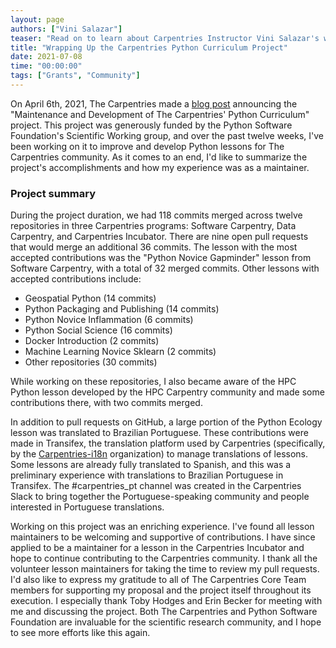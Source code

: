 ```yaml
---
layout: page
authors: ["Vini Salazar"]
teaser: "Read on to learn about Carpentries Instructor Vini Salazar's work and accomplishments with regard to the Carpentries Python Curriculum"
title: "Wrapping Up the Carpentries Python Curriculum Project"
date: 2021-07-08
time: "00:00:00"
tags: ["Grants", "Community"]
---
```


On April 6th, 2021, The Carpentries made a [blog
post](https://carpentries.org/blog/2021/04/carpentries-python-software-working-group-grant/) announcing the "Maintenance
and Development of The Carpentries' Python Curriculum" project. This project was generously funded by the Python
Software Foundation's Scientific Working group, and over the past twelve weeks, I've been working on it to improve
and develop Python lessons for The Carpentries community. As it comes to an end, I'd like to summarize the project's
accomplishments and how my experience was as a maintainer.

### Project summary
During the project duration, we had 118 commits merged across twelve repositories in three Carpentries programs:
Software Carpentry, Data Carpentry, and Carpentries Incubator. There are nine open pull requests that would merge an
additional 36 commits. The lesson with the most accepted contributions was the "Python Novice Gapminder" lesson
from Software Carpentry, with a total of 32 merged commits. Other lessons with accepted contributions include:

- Geospatial Python (14 commits)
- Python Packaging and Publishing (14 commits)
- Python Novice Inflammation (6 commits)
- Python Social Science (16 commits)
- Docker Introduction (2 commits)
- Machine Learning Novice Sklearn (2 commits)
- Other repositories (30 commits)

While working on these repositories, I also became aware of the HPC Python lesson developed by the HPC Carpentry
  community and made some contributions there, with two commits merged.

In addition to pull requests on GitHub, a large portion of the Python Ecology lesson was translated to Brazilian
Portuguese. These contributions were made in Transifex, the translation platform used by Carpentries (specifically,
by the [Carpentries-i18n](http://github.com/carpentries-i18n) organization) to manage translations of lessons.
Some lessons are already fully translated to Spanish, and this was a preliminary experience with translations
to Brazilian Portuguese in Transifex. The #carpentries_pt channel was created in the Carpentries Slack to bring
together the Portuguese-speaking community and people interested in Portuguese translations.

Working on this project was an enriching experience. I've found all lesson maintainers to be welcoming and
supportive of contributions. I have since applied to be a maintainer for a lesson in the Carpentries Incubator and hope
to continue contributing to the Carpentries community. I thank all the volunteer lesson maintainers for taking the time
to review my pull requests. I'd also like to express my gratitude to all of The
Carpentries Core Team members for supporting my proposal and the project itself throughout its execution.
I especially thank Toby Hodges and Erin Becker for meeting with me and discussing the project.
Both The Carpentries and Python Software Foundation are invaluable for the scientific research
community, and I hope to see more efforts like this again.
